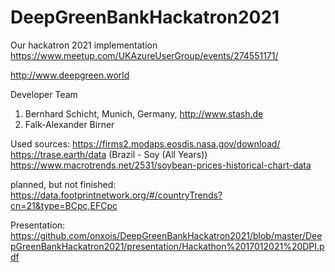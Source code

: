 # DeepGreenBankHackatron2021
Our hackatron 2021 implementation
https://www.meetup.com/UKAzureUserGroup/events/274551171/

http://www.deepgreen.world

Developer Team
1) Bernhard Schicht, Munich, Germany, http://www.stash.de
2) Falk-Alexander Birner

Used sources:
https://firms2.modaps.eosdis.nasa.gov/download/ 
https://trase.earth/data (Brazil - Soy (All Years))
https://www.macrotrends.net/2531/soybean-prices-historical-chart-data 

planned, but not finished: 
https://data.footprintnetwork.org/#/countryTrends?cn=21&type=BCpc,EFCpc


Presentation: https://github.com/onxois/DeepGreenBankHackatron2021/blob/master/DeepGreenBankHackatron2021/presentation/Hackathon%2017012021%20DPI.pdf
